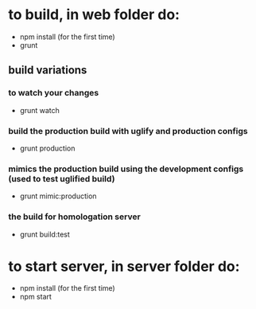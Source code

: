 # to build, in web folder do:

* npm install (for the first time)
* grunt

## build variations ##

### to watch your changes ###
* grunt watch

### build the production build with uglify and production configs ###
* grunt production

### mimics the production build using the development configs (used to test uglified build) ###
* grunt mimic:production

### the build for homologation server ###
* grunt build:test


# to start server, in server folder do: #

* npm install (for the first time)
* npm start